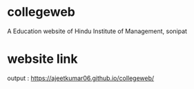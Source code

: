 # collegeweb
A Education website of Hindu Institute of Management, sonipat 

# website link 
output : 
https://ajeetkumar06.github.io/collegeweb/

